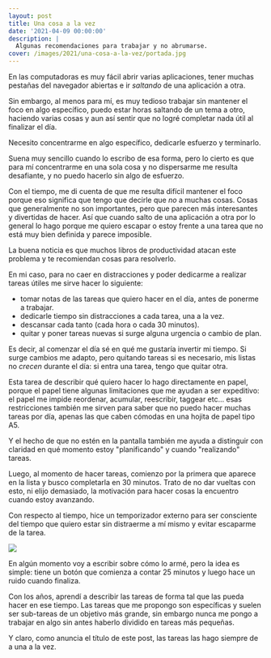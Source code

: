 ```yaml
---
layout: post
title: Una cosa a la vez
date: '2021-04-09 00:00:00'
description: |
  Algunas recomendaciones para trabajar y no abrumarse.
cover: /images/2021/una-cosa-a-la-vez/portada.jpg
---
```


En las computadoras es muy fácil abrir varias aplicaciones, tener
muchas pestañas del navegador abiertas e ir *saltando* de una aplicación
a otra.

Sin embargo, al menos para mí, es muy tedioso trabajar
sin mantener el foco en algo específico, puedo estar horas saltando de un tema
a otro, haciendo varias cosas y aun así sentir que no logré completar nada útil
al finalizar el día.

Necesito concentrarme en algo específico, dedicarle esfuerzo y terminarlo.

Suena muy sencillo cuando lo escribo de esa forma, pero lo cierto es que para mí
concentrarme en una sola cosa y no dispersarme me resulta desafiante, y no puedo
hacerlo sin algo de esfuerzo.

Con el tiempo, me di cuenta de que me resulta difícil mantener el foco porque eso
significa que tengo que decirle que *no* a muchas cosas. Cosas que generalmente
no son importantes, pero que parecen más interesantes y divertidas de hacer. Así 
que cuando salto de una aplicación a otra por lo general lo hago porque me 
quiero escapar o estoy frente a una tarea que no está muy bien definida y parece
imposible.


La buena noticia es que muchos libros de productividad atacan este 
problema y te recomiendan cosas para resolverlo.

En mi caso, para no caer en distracciones y poder dedicarme a realizar
tareas útiles me sirve hacer lo siguiente:

- tomar notas de las tareas que quiero hacer en el día, antes de ponerme a trabajar.
- dedicarle tiempo sin distracciones a cada tarea, una a la vez.
- descansar cada tanto (cada hora o cada 30 minutos).
- quitar y poner tareas nuevas si surge alguna urgencia o cambio de plan.

Es decir, al comenzar el día sé en qué me gustaría invertir mi tiempo. Si surge
cambios me adapto, pero quitando tareas si es necesario, mis listas no *crecen*
durante el día: si entra una tarea, tengo que quitar otra.

Esta tarea de describir qué quiero hacer lo hago directamente en papel, porque
el papel tiene algunas limitaciones que me ayudan a ser expeditivo: el papel
me impide reordenar, acumular, reescribir, taggear etc... esas restricciones también 
me sirven para saber que no puedo hacer
muchas tareas por día, apenas las que caben cómodas en una hojita de papel tipo A5.

Y el hecho de que no estén en la pantalla también me ayuda a distinguir con
claridad en qué momento estoy "planificando" y cuando "realizando" tareas.

Luego, al momento de hacer tareas, comienzo por la primera que aparece en la lista y busco completarla
en 30 minutos. Trato de no dar vueltas con esto, ni elijo demasiado, la motivación
para hacer cosas la encuentro cuando estoy avanzando.

Con respecto al tiempo, hice un temporizador externo para ser consciente del tiempo
que quiero estar sin distraerme a mí mismo y evitar escaparme de la tarea.

![](/images/2021/una-cosa-a-la-vez/timer.jpg)

En algún momento voy a escribir sobre cómo lo armé, pero la idea es simple: tiene un
botón que comienza a contar 25 minutos y luego hace un ruido cuando finaliza.

Con los años, aprendí a describir las tareas de forma tal que las pueda hacer en ese
tiempo. Las tareas que me propongo son específicas y suelen ser sub-tareas de un
objetivo más grande, sin embargo nunca me pongo a trabajar en algo sin antes haberlo
dividido en tareas más pequeñas.

Y claro, como anuncia el título de este post, las tareas las hago siempre de a una a la
vez.
